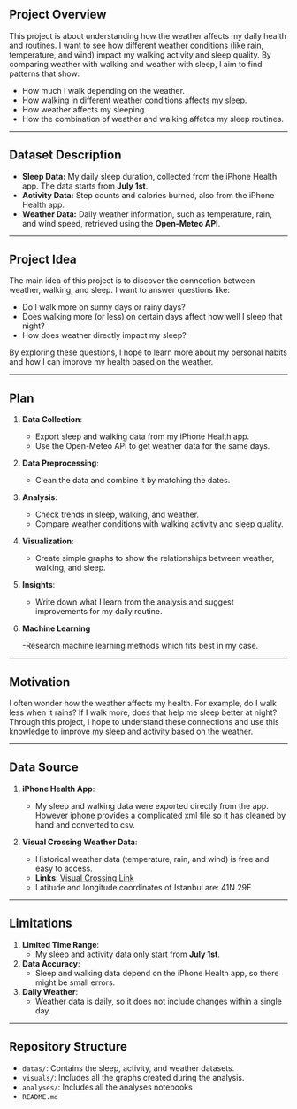 ## Project Overview

This project is about understanding how the weather affects my daily health and routines. I want to see how different weather conditions (like rain, temperature, and wind) impact my walking activity and sleep quality. By comparing weather with walking and weather with sleep, I aim to find patterns that show:

- How much I walk depending on the weather.
- How walking in different weather conditions affects my sleep.
- How weather affects my sleeping.
- How the combination of weather and walking affetcs my sleep routines.

---

## Dataset Description

- **Sleep Data:** My daily sleep duration, collected from the iPhone Health app. The data starts from **July 1st**.
- **Activity Data:** Step counts and calories burned, also from the iPhone Health app.
- **Weather Data:** Daily weather information, such as temperature, rain, and wind speed, retrieved using the **Open-Meteo API**.

---

## Project Idea

The main idea of this project is to discover the connection between weather, walking, and sleep. I want to answer questions like:

- Do I walk more on sunny days or rainy days?
- Does walking more (or less) on certain days affect how well I sleep that night?
- How does weather directly impact my sleep?

By exploring these questions, I hope to learn more about my personal habits and how I can improve my health based on the weather.

---

## Plan

1. **Data Collection**:

   - Export sleep and walking data from my iPhone Health app.
   - Use the Open-Meteo API to get weather data for the same days.
2. **Data Preprocessing**:

   - Clean the data and combine it by matching the dates.
3. **Analysis**:

   - Check trends in sleep, walking, and weather.
   - Compare weather conditions with walking activity and sleep quality.
4. **Visualization**:

   - Create simple graphs to show the relationships between weather, walking, and sleep.
5. **Insights**:

   - Write down what I learn from the analysis and suggest improvements for my daily routine.
6. **Machine Learning**

   -Research machine learning methods which fits best in my case.
---

## Motivation

I often wonder how the weather affects my health. For example, do I walk less when it rains? If I walk more, does that help me sleep better at night? Through this project, I hope to understand these connections and use this knowledge to improve my sleep and activity based on the weather.

---

## Data Source

1. **iPhone Health App**:
   - My sleep and walking data were exported directly from the app. However iphone provides a complicated xml file so it has cleaned by hand and converted to csv.

2. **Visual Crossing Weather Data**:

   - Historical weather data (temperature, rain, and wind) is free and easy to access.
   - **Links**: [Visual Crossing Link](https://www.visualcrossing.com/weather/weather-data-services#)
   - Latitude and longitude coordinates of Istanbul are: 41N 29E

---

## Limitations

1. **Limited Time Range**:
   - My sleep and activity data only start from **July 1st**.
2. **Data Accuracy**:
   - Sleep and walking data depend on the iPhone Health app, so there might be small errors.
3. **Daily Weather**:
   - Weather data is daily, so it does not include changes within a single day.

---

## Repository Structure

- `datas/`: Contains the sleep, activity, and weather datasets.
- `visuals/`: Includes all the graphs created during the analysis.
- `analyses/`: Includes all the analyses notebooks
- `README.md`
